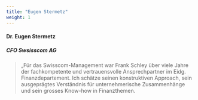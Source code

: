 ```yaml
---
title: "Eugen Stermetz"
weight: 1
---
```

####  Dr. Eugen Stermetz 
##### CFO Swsisscom AG
> „Für das Swisscom-Management war Frank Schley über viele Jahre der fachkompetente und vertrauensvolle Ansprechpartner im Eidg. Finanzdepartement. Ich schätze seinen konstruktiven Approach, sein ausgeprägtes Verständnis für unternehmerische Zusammenhänge und sein grosses Know-how in Finanzthemen.
